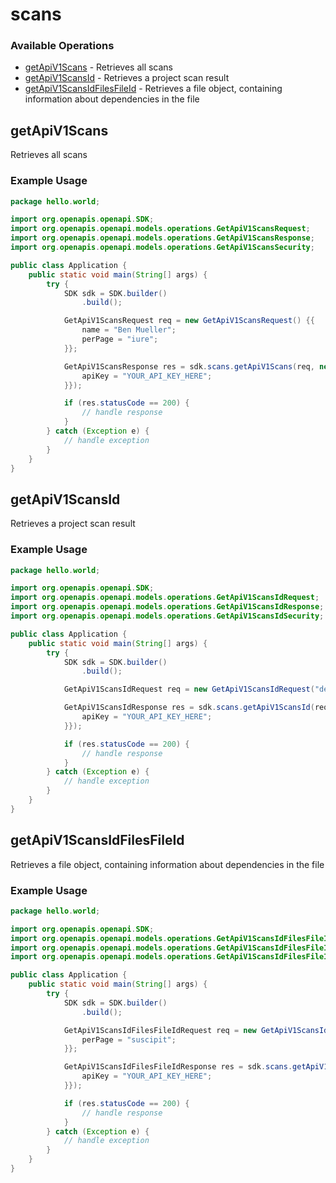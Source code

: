 # scans

### Available Operations

* [getApiV1Scans](#getapiv1scans) - Retrieves all scans
* [getApiV1ScansId](#getapiv1scansid) - Retrieves a project scan result
* [getApiV1ScansIdFilesFileId](#getapiv1scansidfilesfileid) - Retrieves a file object, containing information about dependencies in the file

## getApiV1Scans

Retrieves all scans

### Example Usage

```java
package hello.world;

import org.openapis.openapi.SDK;
import org.openapis.openapi.models.operations.GetApiV1ScansRequest;
import org.openapis.openapi.models.operations.GetApiV1ScansResponse;
import org.openapis.openapi.models.operations.GetApiV1ScansSecurity;

public class Application {
    public static void main(String[] args) {
        try {
            SDK sdk = SDK.builder()
                .build();

            GetApiV1ScansRequest req = new GetApiV1ScansRequest() {{
                name = "Ben Mueller";
                perPage = "iure";
            }};            

            GetApiV1ScansResponse res = sdk.scans.getApiV1Scans(req, new GetApiV1ScansSecurity("magnam") {{
                apiKey = "YOUR_API_KEY_HERE";
            }});

            if (res.statusCode == 200) {
                // handle response
            }
        } catch (Exception e) {
            // handle exception
        }
    }
}
```

## getApiV1ScansId

Retrieves a project scan result

### Example Usage

```java
package hello.world;

import org.openapis.openapi.SDK;
import org.openapis.openapi.models.operations.GetApiV1ScansIdRequest;
import org.openapis.openapi.models.operations.GetApiV1ScansIdResponse;
import org.openapis.openapi.models.operations.GetApiV1ScansIdSecurity;

public class Application {
    public static void main(String[] args) {
        try {
            SDK sdk = SDK.builder()
                .build();

            GetApiV1ScansIdRequest req = new GetApiV1ScansIdRequest("debitis");            

            GetApiV1ScansIdResponse res = sdk.scans.getApiV1ScansId(req, new GetApiV1ScansIdSecurity("ipsa") {{
                apiKey = "YOUR_API_KEY_HERE";
            }});

            if (res.statusCode == 200) {
                // handle response
            }
        } catch (Exception e) {
            // handle exception
        }
    }
}
```

## getApiV1ScansIdFilesFileId

Retrieves a file object, containing information about dependencies in the file

### Example Usage

```java
package hello.world;

import org.openapis.openapi.SDK;
import org.openapis.openapi.models.operations.GetApiV1ScansIdFilesFileIdRequest;
import org.openapis.openapi.models.operations.GetApiV1ScansIdFilesFileIdResponse;
import org.openapis.openapi.models.operations.GetApiV1ScansIdFilesFileIdSecurity;

public class Application {
    public static void main(String[] args) {
        try {
            SDK sdk = SDK.builder()
                .build();

            GetApiV1ScansIdFilesFileIdRequest req = new GetApiV1ScansIdFilesFileIdRequest("delectus", "tempora") {{
                perPage = "suscipit";
            }};            

            GetApiV1ScansIdFilesFileIdResponse res = sdk.scans.getApiV1ScansIdFilesFileId(req, new GetApiV1ScansIdFilesFileIdSecurity("molestiae") {{
                apiKey = "YOUR_API_KEY_HERE";
            }});

            if (res.statusCode == 200) {
                // handle response
            }
        } catch (Exception e) {
            // handle exception
        }
    }
}
```
